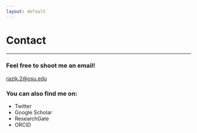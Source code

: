 ```yaml
---
layout: default
---
```

# Contact
---
### Feel free to shoot me an email!
razik.2@osu.edu

### You can also find me on:
* Twitter
* Google Scholar
* ResearchGate
* ORCID

